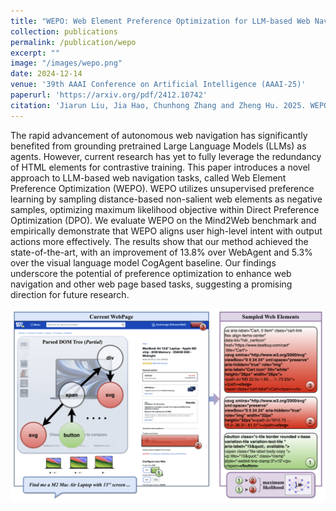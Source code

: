 ```yaml
---
title: "WEPO: Web Element Preference Optimization for LLM-based Web Navigation"
collection: publications
permalink: /publication/wepo
excerpt: ""
image: "/images/wepo.png"
date: 2024-12-14
venue: '39th AAAI Conference on Artificial Intelligence (AAAI-25)'
paperurl: 'https://arxiv.org/pdf/2412.10742'
citation: 'Jiarun Liu, Jia Hao, Chunhong Zhang and Zheng Hu. 2025. WEPO: Web Element Preference Optimization for LLM-based Web Navigation. In Proceedings of the 39th AAAI Conference on Artificial Intelligence (AAAI-25), Philadelphia, Pennsylvania, USA.'
---
```


The rapid advancement of autonomous web navigation has significantly benefited from grounding pretrained Large Language Models (LLMs) as agents. However, current research has yet to fully leverage the redundancy of HTML elements for contrastive training. This paper introduces a novel approach to LLM-based web navigation tasks, called Web Element Preference Optimization (WEPO). WEPO utilizes unsupervised preference learning by sampling distance-based non-salient web elements as negative samples, optimizing maximum likelihood objective within Direct Preference Optimization (DPO). We evaluate WEPO on the Mind2Web benchmark and empirically demonstrate that WEPO aligns user high-level intent with output actions more effectively. The results show that our method achieved the state-of-the-art, with an improvement of 13.8% over WebAgent and 5.3% over the visual language model CogAgent baseline. Our findings underscore the potential of preference optimization to enhance web navigation and other web page based tasks, suggesting a promising direction for future research.

<div class="paper-image">
    <img src="/images/wepo.png" alt="WEPO Concept" style="border-radius: 10px; width: 800px;">
</div>
